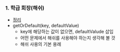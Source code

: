 ### 1. 학급 회장(해쉬)
- [정리](https://github.com/ssu18/TIL/blob/main/Problem%20Solving/Inflearn/HashMap%26TreeSet/P1.md)
- getOrDefault(key, defaultValue)
  - key에 해당하는 값이 없으면, defaultValude 삽입
  - 어떤 문제에서 해쉬를 사용해야 하는지 생각해 볼 것
  - 해쉬 사용의 기본 용례